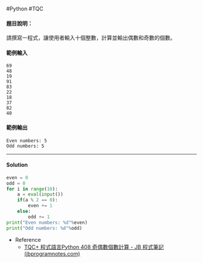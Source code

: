 #Python #TQC 
#### 題目說明：

請撰寫一程式，讓使用者輸入十個整數，計算並輸出偶數和奇數的個數。

#### 範例輸入

```
69
48
19
91
83
22
18
37
82
40
```

#### 範例輸出

```
Even numbers: 5
Odd numbers: 5
```

---
#### Solution
```python linenums="1" linenums="1"
even = 0
odd = 0
for i in range(10):
	a = eval(input())
	if(a % 2 == 0):
		even += 1
	else:
		odd += 1
print("Even numbers: %d"%even)
print("Odd numbers: %d"%odd)
```

- Reference
	- [TQC+ 程式語言Python 408 奇偶數個數計算 - JB 程式筆記 (jbprogramnotes.com)](https://jbprogramnotes.com/2020/05/tqc-%e7%a8%8b%e5%bc%8f%e8%aa%9e%e8%a8%80python-408-%e5%a5%87%e5%81%b6%e6%95%b8%e5%80%8b%e6%95%b8%e8%a8%88%e7%ae%97/)